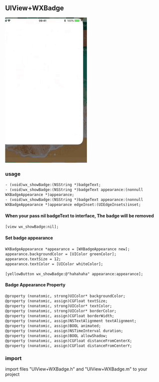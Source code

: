 ## UIView+WXBadge

![badge](https://github.com/supergithuber/UIView-Badge/blob/master/badge.gif)


### usage

```
- (void)wx_showBadge:(NSString *)badgeText;
- (void)wx_showBadge:(NSString *)badgeText appearance:(nonnull WXBadgeAppearance *)appearance;
- (void)wx_showBadge:(NSString *)badgeText appearance:(nonnull WXBadgeAppearance *)appearance edgeInset:(UIEdgeInsets)inset;
```

#### When your pass nil badgeText to interface, The badge will be removed

```
[view wx_showBadge:nil];
```

#### Set badge appearance

```
WXBadgeAppearance *appearance = [WXBadgeAppearance new];
appearance.backgroundColor = [UIColor greenColor];
appearance.textSize = 12;
appearance.textColor = [UIColor whiteColor];

[yellowButton wx_showBadge:@"hahahaha" appearance:appearance];
```

#### Badge Appearance Property

```
@property (nonatomic, strong)UIColor* backgroundColor;
@property (nonatomic, assign)CGFloat textSize;
@property (nonatomic, strong)UIColor* textColor;
@property (nonatomic, strong)UIColor* borderColor;
@property (nonatomic, assign)CGFloat borderWidth;
@property (nonatomic, assign)NSTextAlignment textAlignment;
@property (nonatomic, assign)BOOL animated;
@property (nonatomic, assign)NSTimeInterval duration;
@property (nonatomic, assign)BOOL allowShadow;
@property (nonatomic, assign)CGFloat distanceFromCenterX;
@property (nonatomic, assign)CGFloat distanceFromCenterY;
```

### import

import files
"UIView+WXBadge.h" and "UIView+WXBadge.m" to your project